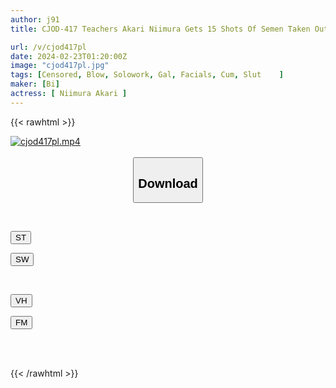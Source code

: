 ```yaml
---
author: j91
title: CJOD-417 Teachers Akari Niimura Gets 15 Shots Of Semen Taken Out In A Follow-up Kneading Vacuum By Begging And Swallowing Even After A Repeating Year Gal Who Wants A Grade Has Ejaculated In Her Mouth

url: /v/cjod417pl
date: 2024-02-23T01:20:00Z
image: "cjod417pl.jpg"
tags: [Censored, Blow, Solowork, Gal, Facials, Cum, Slut	]
maker: [Bi]
actress: [ Niimura Akari ]
---
```



{{< rawhtml >}}

<div class="video" data-videoid="vkjYwjQvrPt4pZa">
    <a href="javascript:;">
        <img src="/v/cjod417pl/cjod417pl.jpg" width="WIDTH" height="HEIGHT" alt="cjod417pl.mp4" loading="lazy">
    </a>
</div>

<script type="text/javascript" src="https://j91.asia/asset/on-demand-st.js"></script>

<br>
  <link rel="stylesheet" href="https://j91.asia/asset/bs5.css">
  
  <center>
  <button class="btn btn-primary" type="button" data-bs-toggle="collapse" data-bs-target=".multi-collapse" aria-expanded="false" aria-controls="multiCollapseExample1 multiCollapseExample2"><h2>Download</h2></button></center>
</p>
<div class="row">
  <div class="col">
    <div class="collapse multi-collapse" id="multiCollapseExample1">
      <div class="card card-body">
	      	      <br>
<div class="buttons">  
<p><a href="https://streamtape.to/v/vkjYwjQvrPt4pZa" target="_blank"><button class="btn-hover color-3"><i class="fa fa-download"></i> ST</button></a></p>
<p><a href="https://cdnwish.com/kyn4y8l5zd4z" target="_blank"><button class="btn-hover color-2"><i class="fa fa-download"></i> SW</button></a></p></div>
    </div>
  </div>
</div>
  <div class="col">
    <div class="collapse multi-collapse" id="multiCollapseExample2">
      <div class="card card-body">
	      <br>
<div class="buttons">
<p><a href="javascript:;"><button class="btn-hover color-9"><i class="fa fa-download"></i> VH</button></a></p>
<p><a href="javascript:;"><button class="btn-hover color-8"><i class="fa fa-download"></i> FM</button></a></p></div>
<br><br>
      </div>
    </div>
  </div>
</div>

{{< /rawhtml >}}